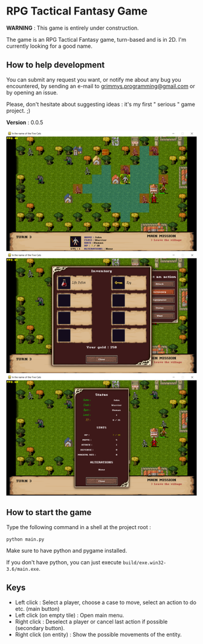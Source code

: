 # RPG Tactical Fantasy Game

<b>WARNING</b> : This game is entirely under construction.

The game is an RPG Tactical Fantasy game, turn-based and is in 2D.
I'm currently looking for a good name.

## How to help development

You can submit any request you want, or notify me about any bug you encountered, by sending an e-mail to grimmys.programming@gmail.com or by opening an issue.

Please, don't hesitate about suggesting ideas : it's my first " serious " game project. ;)

<b>Version</b> : 0.0.5

![Main screen with possible moves and attack](/screenshots/player_moves_and_attacks.png?raw=True)
![Inventory menu](/screenshots/inventory_screen.png?raw=True)
![Status window](/screenshots/status_screen.png?raw=True)

## How to start the game

Type the following command in a shell at the project root :

``python main.py``

Make sure to have python and pygame installed.

If you don't have python, you can just execute ``build/exe.win32-3.6/main.exe``.

## Keys

* Left click : Select a player, choose a case to move, select an action to do etc. (main button)
* Left click (on empty tile) : Open main menu.
* Right click : Deselect a player or cancel last action if possible (secondary button).
* Right click (on entity) : Show the possible movements of the entity.

